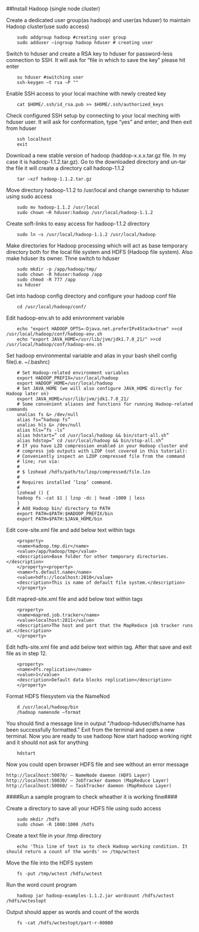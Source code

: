 ##Install Hadoop (single node cluster)

Create a dedicated user group(as hadoop) and user(as hduser) to maintain Hadoop cluster(use sudo access)
```
	sudo addgroup hadoop #creating user group
	sudo adduser –ingroup hadoop hduser # creating user
```
Switch to hduser and create a RSA key to hduser for password-less connection to SSH. It will  ask for “file in which to save the key” please hit enter
```
	su hduser #switching user
	ssh-keygen –t rsa –P ""
```
Enable SSH access to your local machine with newly created key
```
	cat $HOME/.ssh/id_rsa.pub >> $HOME/.ssh/authorized_keys
```
Check configured SSH setup by connecting to your local meching with hduser user. It will ask for conformation, type “yes” and enter; and then exit from hduser
```
	ssh localhost
	exit
```
Download a new stable version of hadoop (haddop-x.x.x.tar.gz file. In my case it is hadoop-1.1.2.tar.gz). Go to the downloaded directory and un-tar the file it will create a directory call hadoop-1.1.2
```
	tar –xzf hadoop-1.1.2.tar.gz
```
Move directory hadoop-1.1.2 to /usr/local and change ownership to hduser using sudo access
```
	sudo mv hadoop-1.1.2 /usr/local
	sudo chown –R hduser:hadoop /usr/local/hadoop-1.1.2
```
Create soft-links to easy access for hadoop-1.1.2 directory 
```
	sudo ln –s /usr/local/hadoop-1.1.2 /usr/local/hadoop
```
Make directories for Hadoop processing which will act as base temporary directory both for the local file system and HDFS (Hadoop file system). Also make hduser its owner. Thne switch to hduser
```
	sudo mkdir -p /app/hadoop/tmp/
	sudo chown -R hduser:hadoop /app
	sudo chmod -R 777 /app
	su hduser
```
Get into hadoop config directory and configure your hadoop conf file
```
	cd /usr/local/hadoop/conf/
```
Edit hadoop-env.sh to add enivronment variable
```
	echo "export HADOOP_OPTS=-Djava.net.preferIPv4Stack=true" >>cd /usr/local/hadoop/conf/hadoop-env.sh
	echo "export JAVA_HOME=/usr/lib/jvm/jdk1.7.0_21/" >>cd /usr/local/hadoop/conf/hadoop-env.sh
```
Set hadoop environmental variable and alias in your bash shell config file(i.e. ~/.bashrc)
```
	# Set Hadoop-related environment variables
	export HADOOP_PREFIX=/usr/local/hadoop
	export HADOOP_HOME=/usr/local/hadoop
	# Set JAVA_HOME (we will also configure JAVA_HOME directly for Hadoop later on)
	export JAVA_HOME=/usr/lib/jvm/jdk1.7.0_21/
	# Some convenient aliases and functions for running Hadoop-related commands
	unalias fs &> /dev/null
	alias fs=”hadoop fs”
	unalias hls &> /dev/null
	alias hls=”fs -ls”
	alias hdstart=” cd /usr/local/hadoop && bin/start-all.sh”
	alias hdstop=” cd /usr/local/hadoop && bin/stop-all.sh”
	# If you have LZO compression enabled in your Hadoop cluster and
	# compress job outputs with LZOP (not covered in this tutorial):
	# Conveniently inspect an LZOP compressed file from the command
	# line; run via:
	#
	# $ lzohead /hdfs/path/to/lzop/compressed/file.lzo
	#
	# Requires installed ‘lzop’ command.
	#
	lzohead () {
	hadoop fs -cat $1 | lzop -dc | head -1000 | less
	}
	# Add Hadoop bin/ directory to PATH
	export PATH=$PATH:$HADOOP_PREFIX/bin
	export PATH=$PATH:$JAVA_HOME/bin
```
Edit core-site.xml file and add below text within <configuration></configuration> tags
```
	<property>
	<name>hadoop.tmp.dir</name>
	<value>/app/hadoop/tmp</value>
	<description>Base folder for other temporary directories.</description>
	</property><property>
	<name>fs.default.name</name>
	<value>hdfs://localhost:2810</value>
	<description>This is name of default file system.</description>
	</property>
```
Edit mapred-site.xml file and add below text within <configuration></configuration> tags
```
	<property>
	<name>mapred.job.tracker</name>
	<value>localhost:2811</value>
	<description>The host and port that the MapReduce job tracker runs at.</description>
	</property>
```
Edit hdfs-site.xml file and add below text within <configuration></configuration> tag. After that save and exit file as in step 12.
```
	<property>
	<name>dfs.replication</name>
	<value>1</value>
	<description>Default data blocks replication</description>
	</property>
```
Format HDFS filesystem via the NameNod
```
	d /usr/local/hadoop/bin
	/hadoop namenode –format
```
You should find a message line in output "/hadoop-hduser/dfs/name has been successfully formatted." Exit from the terminal and open a new terminal. Now you are ready to use hadoop
Now start hadoop working right and it should not ask for anything
```
	hdstart
```
Now you could open browser HDFS file and see without an error message

	http://localhost:50070/ – NameNode daemon (HDFS Layer)
	http://localhost:50030/ – JobTracker daemon (MapReduce Layer)
	http://localhost:50060/ – TaskTracker daemon (MapReduce Layer)

####Run a sample program to check wheather it is working fine####

Create a directory to save all your HDFS file using sudo access
```
	sudo mkdir /hdfs
	sudo chown -R 1000:1000 /hdfs
```
Create a text file in your /tmp directory
```
	echo 'This line of text is to check Hadoop working condition. It should return a count of the words' >> /tmp/wctest
```
Move the file into the HDFS system 
```
	fs -put /tmp/wctest /hdfs/wctest
```
Run the word count program
```
	hadoop jar hadoop-examples-1.1.2.jar wordcount /hdfs/wctest /hdfs/wctestopt
```
Output should apper as words and count of the words
```
	fs -cat /hdfs/wctestopt/part-r-00000
```
